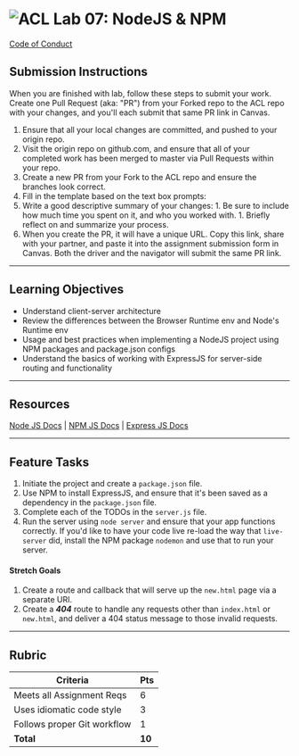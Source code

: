 ![ACL](https://acl-logo.png)  Lab 07: NodeJS & NPM
=======
[Code of Conduct](https://github.com/codefellows/code-of-conduct)

## Submission Instructions
When you are finished with lab, follow these steps to submit your work. Create one Pull Request (aka: "PR") from your Forked repo to the ACL repo with your changes, and you'll each submit that same PR link in Canvas.

1. Ensure that all your local changes are committed, and pushed to your origin repo.
1. Visit the origin repo on github.com, and ensure that all of your completed work has been merged to master via Pull Requests within your repo.
1. Create a new PR from your Fork to the ACL repo and ensure the branches look correct.
1. Fill in the template based on the text box prompts:
  1. Write a good descriptive summary of your changes:
    1. Be sure to include how much time you spent on it, and who you worked with.
    1. Briefly reflect on and summarize your process.
1. When you create the PR, it will have a unique URL. Copy this link, share with your partner, and paste it into the assignment submission form in Canvas. Both the driver and the navigator will submit the same PR link.
---

## Learning Objectives
* Understand client-server architecture
* Review the differences between the Browser Runtime env and Node's Runtime env
* Usage and best practices when implementing a NodeJS project using NPM packages and package.json configs
* Understand the basics of working with ExpressJS for server-side routing and functionality

---

## Resources  
[Node JS Docs](https://nodejs.org/en/) |
[NPM JS Docs](https://docs.npmjs.com/) |
[Express JS Docs](http://expressjs.com/en/4x/api.html)

---

## Feature Tasks  
1. Initiate the project and create a `package.json` file.
1. Use NPM to install ExpressJS, and ensure that it's been saved as a dependency in the `package.json` file.
1. Complete each of the TODOs in the `server.js` file.
1. Run the server using `node server` and ensure that your app functions correctly. If you'd like to have your code live re-load the way that `live-server` did, install the NPM package `nodemon` and use that to run your server.

#### Stretch Goals
1. Create a route and callback that will serve up the `new.html` page via a separate URI.
2. Create a ***404*** route to handle any requests other than `index.html` or `new.html`, and deliver a 404 status message to those invalid requests.

---

## Rubric  
Criteria | Pts
---|---
Meets all Assignment Reqs | 6
Uses idiomatic code style | 3
Follows proper Git workflow | 1
**Total** | **10**
